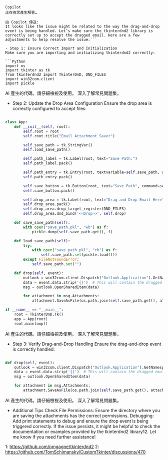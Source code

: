 ```The above code had a problem. A draged email turn to a forbidden sign above the drop area. How to resolve?
Copilot
正在為您產生解答…

由 Copilot 傳送:
It looks like the issue might be related to the way the drag-and-drop event is being handled. Let’s make sure the tkinterdnd2 library is correctly set up to accept the dragged email. Here are a few adjustments to help resolve the issue:```

- Step 1: Ensure Correct Import and Initialization
Make sure you are importing and initializing tkinterdnd2 correctly:

```Python
import os
import tkinter as tk
from tkinterdnd2 import TkinterDnD, DND_FILES
import win32com.client
import pickle
```
AI 產生的代碼。請仔細檢視及使用。 深入了解常見問題集。
- Step 2: Update the Drop Area Configuration
Ensure the drop area is correctly configured to accept files:

```Python

class App:
    def __init__(self, root):
        self.root = root
        self.root.title("Email Attachment Saver")

        self.save_path = tk.StringVar()
        self.load_save_path()

        self.path_label = tk.Label(root, text="Save Path:")
        self.path_label.pack()

        self.path_entry = tk.Entry(root, textvariable=self.save_path, width=50)
        self.path_entry.pack()

        self.save_button = tk.Button(root, text="Save Path", command=self.save_save_path)
        self.save_button.pack()

        self.drop_area = tk.Label(root, text="Drag and Drop Email Here", width=50, height=10, bg="lightgrey")
        self.drop_area.pack()
        self.drop_area.drop_target_register(DND_FILES)
        self.drop_area.dnd_bind('<<Drop>>', self.drop)

    def save_save_path(self):
        with open("save_path.pkl", "wb") as f:
            pickle.dump(self.save_path.get(), f)

    def load_save_path(self):
        try:
            with open("save_path.pkl", "rb") as f:
                self.save_path.set(pickle.load(f))
        except FileNotFoundError:
            self.save_path.set("")

    def drop(self, event):
        outlook = win32com.client.Dispatch("Outlook.Application").GetNamespace("MAPI")
        data = event.data.strip('{}')  # This will contain the dragged email data
        msg = outlook.OpenSharedItem(data)

        for attachment in msg.Attachments:
            attachment.SaveAsFile(os.path.join(self.save_path.get(), attachment.FileName))

if __name__ == "__main__":
    root = TkinterDnD.Tk()
    app = App(root)
    root.mainloop()
```
AI 產生的代碼。請仔細檢視及使用。 深入了解常見問題集。
- Step 3: Verify Drag-and-Drop Handling
Ensure the drag-and-drop event is correctly handled:

```Python

def drop(self, event):
    outlook = win32com.client.Dispatch("Outlook.Application").GetNamespace("MAPI")
    data = event.data.strip('{}')  # This will contain the dragged email data
    msg = outlook.OpenSharedItem(data)

    for attachment in msg.Attachments:
        attachment.SaveAsFile(os.path.join(self.save_path.get(), attachment.FileName))
```
AI 產生的代碼。請仔細檢視及使用。 深入了解常見問題集。
- Additional Tips
Check File Permissions: Ensure the directory where you are saving the attachments has the correct permissions.
Debugging: Add print statements to debug and ensure the drop event is being triggered correctly.
If the issue persists, it might be helpful to check the documentation or examples provided by the tkinterdnd2 library12. Let me know if you need further assistance!

1: https://github.com/pmgagne/tkinterdnd2 2: https://github.com/TomSchimansky/CustomTkinter/discussions/470
